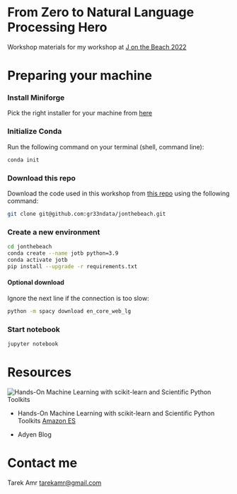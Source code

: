 # From Zero to Natural Language Processing Hero 

Workshop materials for my workshop at [J on the Beach 2022](https://jonthebeach.com/)


# Preparing your machine

### Install Miniforge 

Pick the right installer for your machine from [here](https://github.com/conda-forge/miniforge) 


### Initialize Conda 

Run the following command on your terminal (shell, command line):

```sh
conda init
```

### Download this repo

Download the code used in this workshop from [this repo](https://github.com/gr33ndata/jonthebeach) using the following command:

```sh
git clone git@github.com:gr33ndata/jonthebeach.git
```

### Create a new environment


```sh
cd jonthebeach
conda create --name jotb python=3.9
conda activate jotb
pip install --upgrade -r requirements.txt
```

#### Optional download

Ignore the next line if the connection is too slow:

```sh
python -m spacy download en_core_web_lg
```


### Start notebook

```sh
jupyter notebook
```

# Resources

![Hands-On Machine Learning with scikit-learn and Scientific Python Toolkits](https://github.com/gr33ndata/[reponame]/blob/[branch]/image.jpg?raw=true)

- Hands-On Machine Learning with scikit-learn and Scientific Python Toolkits [Amazon ES](https://www.amazon.es/Machine-Learning-scikit-learn-Scientific-Toolkits/dp/1838826041)

- Adyen Blog


# Contact me 

Tarek Amr <tarekamr@gmail.com>




